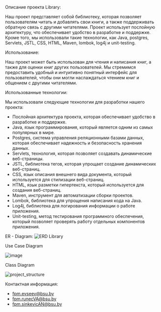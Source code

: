 Описание проекта Library:

Наш проект представляет собой библиотеку, которая позволяет пользователям читать и добавлять свои книги, а также поддерживать обратную связь с другими читателями. Проект использует послойную архитектуру, что обеспечивает удобство в разработке и поддержке. Кроме того, мы использовали такие технологии, как Java, postgres, Servlets, JSTL, CSS, HTML, Maven, lombok, log4j и unit-testing.

Использование:

Наш проект может быть использован для чтения и написания книг, а также для оценки книг других пользователей. Мы стремимся предоставить удобный и интуитивно понятный интерфейс для пользователей, чтобы они могли наслаждаться чтением книг и общением с другими читателями.

Использованные технологии:

Мы использовали следующие технологии для разработки нашего проекта:

- Послойная архитектура проекта, которая обеспечивает удобство в разработке и поддержке.
- Java, язык программирования, который является одним из самых популярных в мире.
- Postgres, система управления реляционными базами данных, которая обеспечивает надежность и безопасность хранения данных.
- Servlets, технология, которая позволяет создавать динамические веб-страницы.
- JSTL, библиотека тегов, которая упрощает создание динамических веб-страниц.
- CSS, язык описания внешнего вида документа, который используется для стилизации веб-страниц.
- HTML, язык разметки гипертекста, который используется для создания веб-страниц.
- Maven, инструмент для автоматизации сборки проектов.
- Lombok, библиотека для упрощения написания кода на Java.
- Log4j, библиотека для логирования информации о работе приложения.
- Unit-testing, метод тестирования программного обеспечения, который позволяет проверять работу отдельных компонентов приложения.

ER - Diagram:
![ERD Library](https://github.com/Vladimir-Runets/LIBRARY/assets/108408528/5da624fe-93cf-4bbd-8ca1-d28f95039574)

Use Case Diagram

![image](https://github.com/Vladimir-Runets/LIBRARY/assets/108408528/b057e9e9-bb2f-44f0-bdb2-43f19dc7a777)

Class Diagram

![project_structure](https://github.com/Vladimir-Runets/LIBRARY/assets/108408528/de6de2da-00fa-45d4-9e7f-8dacab7bf312)


Контактная информация:

- fpm.evseev@bsu.by
- fpm.runecVA@bsu.by
- fpm.sinkevicAN@bsu.by
